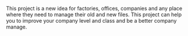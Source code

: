 This project is a new idea for factories, offices, companies and any place where they need to manage their old and new files.
This project can help you to improve your company level and class and be a better company manage.
